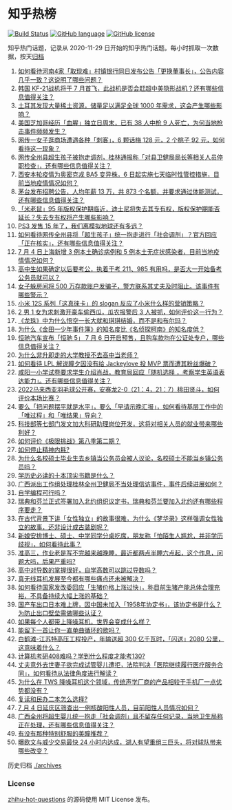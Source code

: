 # 知乎热榜
[![Build Status](https://github.com/ToWeLong/zhihu-hot-questions/workflows/CI/badge.svg)](https://github.com/ToWeLong/zhihu-hot-questions/actions)
[![GitHub language](https://img.shields.io/badge/language-golang-orange.svg)](https://golang.org/)
[![GitHub license](https://img.shields.io/github/license/ToWeLong/zhihu-hot-questions)](https://github.com/ToWeLong/zhihu-hot-questions/blob/main/LICENSE)

知乎热门话题，记录从 2020-11-29 日开始的知乎热门话题。每小时抓取一次数据，按天[归档](./archives)

<!-- BEGIN -->

1. [如何看待河南4家「取现难」村镇银行同日发布公告「更换董事长」，公告内容几乎一致？这说明了哪些问题？](https://www.zhihu.com/question/541592973)
1. [韩国 KF-21战机将于 7 月首飞，此战机是否会赶超中美隐形战机？还有哪些信息值得关注？](https://www.zhihu.com/question/541605325)
1. [土耳其发现大量稀土资源，储量足以满足全球 1000 年需求，这会产生哪些影响？](https://www.zhihu.com/question/541520322)
1. [美国芝加哥经历「血腥」独立日周末，已有 38 人中枪 9 人死亡，为何当地枪击事件频频发生？](https://www.zhihu.com/question/541428668)
1. [网传一女子逛商场遭遇各种「刺客」，6 颗话梅 128 元，2 个桃子 92 元，如何看待这一现象？](https://www.zhihu.com/question/541339978)
1. [网传全州县超生孩子被抱走调剂，桂林通报称「对县卫健局局长等相关人员停职检查」，还有哪些信息值得关注？](https://www.zhihu.com/question/541673707)
1. [西安本轮疫情为奥密克戎 BA5 变异株，6 日起实施七天临时性管控措施，目前当地疫情情况如何？](https://www.zhihu.com/question/541690865)
1. [茅台发布招聘公告，人均年薪 13 万，共 873 个名额，并要求通过体能测试，还有哪些信息值得关注？](https://www.zhihu.com/question/541531351)
1. [「米老鼠」95 年版权保护期临近，迪士尼将失去其专有权，版权保护期能否延长？失去专有权将产生哪些影响？](https://www.zhihu.com/question/541581133)
1. [PS3 发售 15 年了，我们离模拟地球还有多远？](https://www.zhihu.com/question/537990717)
1. [如何看待网传全州县将「超生孩子」统一抱走进行「社会调剂」？官方回应「正在核实」，还有哪些信息值得关注？](https://www.zhihu.com/question/541612322)
1. [7 月 4 日上海新增 3 例本土确诊病例和 5 例本土无症状感染者，目前当地疫情情况如何？](https://www.zhihu.com/question/541576535)
1. [高中生如果确定以后要考公，执着于考 211、985 有用吗，是否大一开始备考公务员就可以？](https://www.zhihu.com/question/539398215)
1. [女子躲房间将 500 万存款账户发骗子，警方联系其丈夫及时阻止。该事件有哪些警示？](https://www.zhihu.com/question/541680568)
1. [小米 12S 系列「这真徕卡」的 slogan 反应了小米什么样的营销策略？](https://www.zhihu.com/question/541378017)
1. [2 男 1 女为求刺激开豪车偷西瓜，瓜农报警后 3 人被抓，如何评价这一行为？](https://www.zhihu.com/question/541432279)
1. [《龙珠》中为什么悟空一长大就和琪琪结婚，而不是和布尔玛？](https://www.zhihu.com/question/295712652)
1. [为什么《金田一少年事件簿》的知名度比《名侦探柯南》的知名度低？](https://www.zhihu.com/question/264924843)
1. [恒驰汽车宣布「恒驰 5」 7 月 6 日开启预售，且购车款均在公证处专户，哪些信息值得关注？](https://www.zhihu.com/question/541675940)
1. [为什么非升即走的大学教授不去高中当老师？](https://www.zhihu.com/question/530301437)
1. [如何看待 LPL 解说瞳夕因没有给 Jackeylove 投 MVP 票而遭其粉丝爆破？](https://www.zhihu.com/question/541393223)
1. [咸阳一小学试卷要求学生介绍肖战，教育局回应「随机选择 ，考察学生英语表达能力」。还有哪些信息值得关注？](https://www.zhihu.com/question/541467924)
1. [2022马来西亚羽毛球公开赛，安赛龙2-0（21：4，21：7）桃田贤斗，如何评价本场比赛？](https://www.zhihu.com/question/541301884)
1. [要么「把问题摆平就是水平」，要么「早请示晚汇报」，如何看待基层工作中的「唯过程」和「唯结果」导向？](https://www.zhihu.com/question/540504962)
1. [科技部等七部门发文加大科研助理岗位开发，这将对相关人员的就业带来哪些利好？](https://www.zhihu.com/question/541121660)
1. [如何评价《极限挑战》第八季第二期？](https://www.zhihu.com/question/541302729)
1. [如何停止精神内耗?](https://www.zhihu.com/question/492303242)
1. [为什么名校硕士毕业生去乡镇当公务员会被人议论，名校硕士不能当乡镇公务员吗？](https://www.zhihu.com/question/541176192)
1. [学历史必读的十本顶尖书籍是什么？](https://www.zhihu.com/question/491584840)
1. [广西派出工作组处理桂林全州卫健局不当处理信访事件，事件后续进展如何？](https://www.zhihu.com/question/541680487)
1. [自学编程可行吗？](https://www.zhihu.com/question/532960880)
1. [瑞典和芬兰正式签署加入北约组织议定书，瑞典和芬兰要加入北约还有哪些程序要走？](https://www.zhihu.com/question/541679858)
1. [在古代背景下讲「女性独立」的故事很难，为什么《梦华录》这样强调女性独立的故事，还非设计成古装剧呢？](https://www.zhihu.com/question/540305462)
1. [新娘安排博士、硕士、中学同学分桌吃席，朋友称「怕陌生人尴尬，并非学历歧视」，如何看待此事？](https://www.zhihu.com/question/541445369)
1. [准高三，作业老是写不完越来越晚睡，最近都两点半睡六点起，这个作息，问题大吗，后果严重吗?](https://www.zhihu.com/question/539055111)
1. [高中对导数的掌握很好，自学高数可以跳过导数吗？](https://www.zhihu.com/question/536832246)
1. [真无线耳机发展至今都有哪些痛点还未被解决？](https://www.zhihu.com/question/540327492)
1. [如何看待国家发改委回应「生猪价格上涨过快」，称目前生猪产能总体合理充裕，不具备持续大幅上涨的基础？](https://www.zhihu.com/question/541498535)
1. [国产车出口日本难上牌，因中国未加入「1958年协定书」，该协定书是什么？为防止出口壁垒需做哪些认证？](https://www.zhihu.com/question/541580649)
1. [如果每个人都带上降噪耳机，世界会变成什么样？](https://www.zhihu.com/question/538795889)
1. [能留下一首让你一直单曲循环的歌吗？](https://www.zhihu.com/question/539588764)
1. [白鹤滩-江苏特高压工程投产，年输送超 300 亿千瓦时，「闪送」2080 公里，这意味着什么？](https://www.zhihu.com/question/540999310)
1. [计算机考研408难吗？学到什么程度才能考130?](https://www.zhihu.com/question/525246691)
1. [丈夫意外去世妻子欲完成试管婴儿遭拒，法院判决「医院继续履行医疗服务合同」，如何看待从法律角度进行解读？](https://www.zhihu.com/question/541677422)
1. [为什么在 TWS 降噪耳机这个领域，传统声学厂商的产品相较于手机厂一点优势都没有？](https://www.zhihu.com/question/476644305)
1. [复读和民办二本怎么选择?](https://www.zhihu.com/question/539569220)
1. [7 月 4 日延庆区筛查出一例核酸阳性人员，目前阳性人员情况如何？](https://www.zhihu.com/question/541461099)
1. [广西全州将超生婴儿统一抱走「社会调剂」且不留存任何记录，当地卫生局称正在处理，还有哪些信息值得关注？](https://www.zhihu.com/question/541618896)
1. [有没有那种特别舒服的美瞳推荐？](https://www.zhihu.com/question/282949513)
1. [曝欧文与威少交易最快 24 小时内达成，湖人有望重组三巨头，将对球队带来哪些改变？](https://www.zhihu.com/question/541457427)

<!-- END -->

历史归档 [./archives](./archives)


### License
[zhihu-hot-questions](https://github.com/towelong/zhihu-hot-questions) 的源码使用 MIT License 发布。